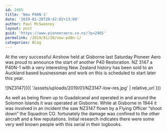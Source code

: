 ```yaml
---
id: 2465
title: 'New P40N-1'
date: '2019-01-20T20:42:02+13:00'
author: Paul McSweeney
layout: post
guid: 'https://www.pioneeraero.co.nz/?p=2465'
permalink: /2019/01/20/new-p40n-1/
categories: Blog
---
```


At the very successful Airshow held at Gisborne last Saturday Pioneer Aero was proud to announce the start of another P40 Restoration. NZ 3147 a P40N-1 with a very interesting New Zealand history has been sold to an Auckland based businessman and work on this is scheduled to start later this year.

![NZ3147]({{ '/assets/uploads/2019/01/NZ3147-low-res.jpg' | relative_url }})

As well as being flown up to Guadalcanal and operated in and around the Solomon Islands it was operated at Gisborne. While at Gisborne in 1944 it was involved in an incident the saw NZ3147 flown by a Flying Officer “shoot down” the Squadron CO. fortunately the damage was confined to the other aircraft and a few reputations. Initial research indicates there were some very well known people with this serial in their logbooks.
